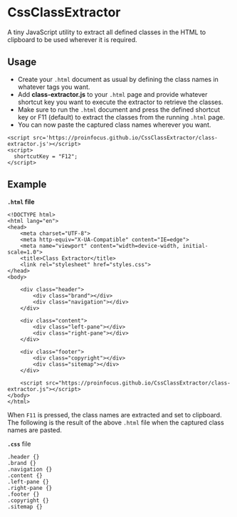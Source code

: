 # CssClassExtractor
A tiny JavaScript utility to extract all defined classes in the HTML to clipboard to be used wherever it is required.

## Usage
- Create your `.html` document as usual by defining the class names in whatever tags you want.
- Add **class-extractor.js** to your `.html` page and provide whatever shortcut key you want to execute the extractor to retrieve the classes.
- Make sure to run the `.html` document and press the defined shortcut key or F11 (default) to extract the classes from the running `.html` page.
- You can now paste the captured class names wherever you want.
```
<script src='https://proinfocus.github.io/CssClassExtractor/class-extractor.js'></script>
<script>
  shortcutKey = "F12";
</script>
```

## Example
**`.html` file**
```
<!DOCTYPE html>
<html lang="en">
<head>
    <meta charset="UTF-8">
    <meta http-equiv="X-UA-Compatible" content="IE=edge">
    <meta name="viewport" content="width=device-width, initial-scale=1.0">
    <title>Class Extractor</title>
    <link rel="stylesheet" href="styles.css">
</head>
<body>

    <div class="header">
        <div class="brand"></div>
        <div class="navigation"></div>
    </div>

    <div class="content">
        <div class="left-pane"></div>
        <div class="right-pane"></div>
    </div>

    <div class="footer">
        <div class="copyright"></div>
        <div class="sitemap"></div>
    </div>
    
    <script src="https://proinfocus.github.io/CssClassExtractor/class-extractor.js"></script>    
</body>
</html>
```

When `F11` is pressed, the class names are extracted and set to clipboard. The following is the result of the above `.html` file when the captured class names are pasted.

**`.css`** file

```
.header {}
.brand {}
.navigation {}
.content {}
.left-pane {}
.right-pane {}
.footer {}
.copyright {}
.sitemap {}
```
